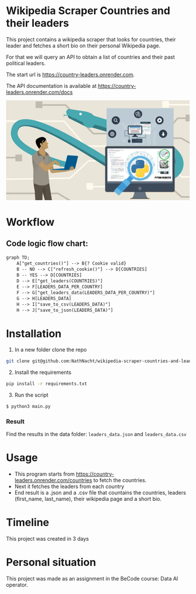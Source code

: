 # Wikipedia Scraper Countries and their leaders

This project contains a wikipedia scraper that looks for countries, their leader and fetches a short bio on their personal Wikipedia page.

For that we will query an API to obtain a list of countries and their past political leaders.

The start url is https://country-leaders.onrender.com.

The API documentation is available at https://country-leaders.onrender.com/docs

![alt text](image-1.png)

# Workflow

## Code logic flow chart:

```mermaid
graph TD;
    A["get_countries()"] --> B{? Cookie valid}
    B -- NO --> C["refresh_cookie()"] --> D[COUNTRIES]
    B -- YES --> D[COUNTRIES]
    D --> E["get_leaders(COUNTRIES)"]
    E --> F[LEADERS_DATA_PER_COUNTRY]
    F --> G["get_leaders_data(LEADERS_DATA_PER_COUNTRY)"]
    G --> H[LEADERS_DATA]
    H --> I["save_to_csv(LEADERS_DATA)"]
    H --> J["save_to_json(LEADERS_DATA)"]
```

# Installation

1. In a new folder clone the repo

```bash
git clone git@github.com:NathNacht/wikipedia-scraper-countries-and-leaders.git
```

2. Install the requirements

```bash
pip install -r requirements.txt
```

3. Run the script

```bash
$ python3 main.py
```


### Result

Find the results in the data folder: `leaders_data.json` and `leaders_data.csv`


# Usage

- This program starts from https://country-leaders.onrender.com/countries to fetch the countries.
- Next it fetches the leaders from each country
- End result is a .json and a .csv file that countains the countries, leaders (first_name, last_name), their wikipedia page and a short bio.


# Timeline

This project was created in 3 days

# Personal situation

This project was made as an assignment in the BeCode course: Data AI operator.



